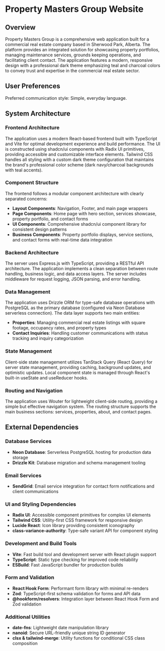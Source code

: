 # Property Masters Group Website

## Overview

Property Masters Group is a comprehensive web application built for a commercial real estate company based in Sherwood Park, Alberta. The platform provides an integrated solution for showcasing property portfolios, managing maintenance services, grounds keeping operations, and facilitating client contact. The application features a modern, responsive design with a professional dark theme emphasizing teal and charcoal colors to convey trust and expertise in the commercial real estate sector.

## User Preferences

Preferred communication style: Simple, everyday language.

## System Architecture

### Frontend Architecture
The application uses a modern React-based frontend built with TypeScript and Vite for optimal development experience and build performance. The UI is constructed using shadcn/ui components with Radix UI primitives, providing accessible and customizable interface elements. Tailwind CSS handles all styling with a custom dark theme configuration that maintains the brand's professional color scheme (dark navy/charcoal backgrounds with teal accents).

### Component Structure
The frontend follows a modular component architecture with clearly separated concerns:
- **Layout Components**: Navigation, Footer, and main page wrappers
- **Page Components**: Home page with hero section, services showcase, property portfolio, and contact forms
- **UI Components**: Comprehensive shadcn/ui component library for consistent design patterns
- **Business Components**: Property portfolio displays, service sections, and contact forms with real-time data integration

### Backend Architecture
The server uses Express.js with TypeScript, providing a RESTful API architecture. The application implements a clean separation between route handling, business logic, and data access layers. The server includes middleware for request logging, JSON parsing, and error handling.

### Data Management
The application uses Drizzle ORM for type-safe database operations with PostgreSQL as the primary database (configured via Neon Database serverless connection). The data layer supports two main entities:
- **Properties**: Managing commercial real estate listings with square footage, occupancy rates, and property types
- **Contact Inquiries**: Handling customer communications with status tracking and inquiry categorization

### State Management
Client-side state management utilizes TanStack Query (React Query) for server state management, providing caching, background updates, and optimistic updates. Local component state is managed through React's built-in useState and useReducer hooks.

### Routing and Navigation
The application uses Wouter for lightweight client-side routing, providing a simple but effective navigation system. The routing structure supports the main business sections: services, properties, about, and contact pages.

## External Dependencies

### Database Services
- **Neon Database**: Serverless PostgreSQL hosting for production data storage
- **Drizzle Kit**: Database migration and schema management tooling

### Email Services  
- **SendGrid**: Email service integration for contact form notifications and client communications

### UI and Styling Dependencies
- **Radix UI**: Accessible component primitives for complex UI elements
- **Tailwind CSS**: Utility-first CSS framework for responsive design
- **Lucide React**: Icon library providing consistent iconography
- **class-variance-authority**: Type-safe variant API for component styling

### Development and Build Tools
- **Vite**: Fast build tool and development server with React plugin support
- **TypeScript**: Static type checking for improved code reliability
- **ESBuild**: Fast JavaScript bundler for production builds

### Form and Validation
- **React Hook Form**: Performant form library with minimal re-renders
- **Zod**: TypeScript-first schema validation for forms and API data
- **@hookform/resolvers**: Integration layer between React Hook Form and Zod validation

### Additional Utilities
- **date-fns**: Lightweight date manipulation library
- **nanoid**: Secure URL-friendly unique string ID generator
- **clsx & tailwind-merge**: Utility functions for conditional CSS class composition